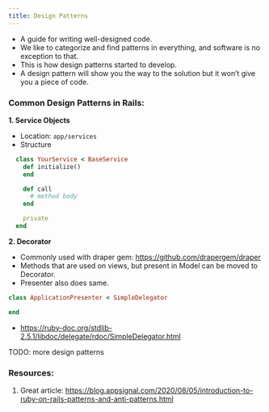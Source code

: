 ```yaml
---
title: Design Patterns
---
```


- A guide for writing well-designed code.
- We like to categorize and find patterns in everything, and software is no exception to that.
- This is how design patterns started to develop.
- A design pattern will show you the way to the solution but it won’t give you a piece of code.


### Common Design Patterns in Rails:
**1. Service Objects**
  - Location: `app/services`
  - Structure
  ```rb
    class YourService < BaseService
      def initialize()
      end

      def call
        # method body
      end

      private
    end
  ```

**2. Decorator**
  - Commonly used with draper gem: https://github.com/drapergem/draper
  - Methods that are used on views, but present in Model can be moved to Decorator.
  - Presenter also does same.
  ```rb
  class ApplicationPresenter < SimpleDelegator

  end
  ````
  - https://ruby-doc.org/stdlib-2.5.1/libdoc/delegate/rdoc/SimpleDelegator.html

TODO: more design patterns


### Resources:
1. Great article:
  https://blog.appsignal.com/2020/08/05/introduction-to-ruby-on-rails-patterns-and-anti-patterns.html
